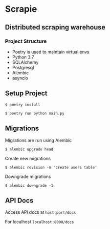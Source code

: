 # Scrapie

## Distributed scraping warehouse

### Project Structure

- Poetry is used to maintain virtual envs
- Python 3.7
- SQLAlchemy
- Postgresql
- Alembic
- asyncio

## Setup Project

```
$ poetry install
```

```
$ poetry run python main.py
```

## Migrations

Migrations are run using Alembic

```
$ alembic upgrade head
```

Create new migrations
```
$ alembic revision -m 'create users table'
```

Downgrade migrations
```
$ alembic downgrade -1
```

## API Docs

Access API docs at `host:port/docs`

For localhost `localhost:8000/docs`